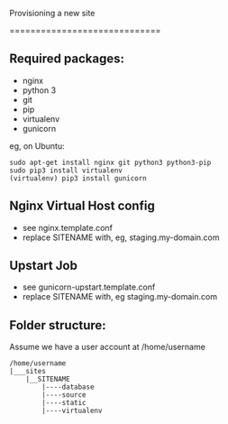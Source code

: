 Provisioning a new site

=============================


## Required packages:

* nginx
* python 3
* git
* pip
* virtualenv
* gunicorn

eg, on Ubuntu:

    sudo apt-get install nginx git python3 python3-pip
    sudo pip3 install virtualenv
    (virtualenv) pip3 install gunicorn

## Nginx Virtual Host config

* see nginx.template.conf
* replace SITENAME with, eg, staging.my-domain.com


## Upstart Job

* see gunicorn-upstart.template.conf
* replace SITENAME with, eg staging.my-domain.com

## Folder structure:
   Assume we have a user account at /home/username

    /home/username
    |___sites
        |__SITENAME
            |----database
            |----source
            |----static
            |----virtualenv
